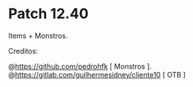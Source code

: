 # Patch 12.40
Items + Monstros.

Creditos:

@https://github.com/pedrohfk [ Monstros ].
@https://gitlab.com/guilhermesidney/cliente10 [ OTB ]

